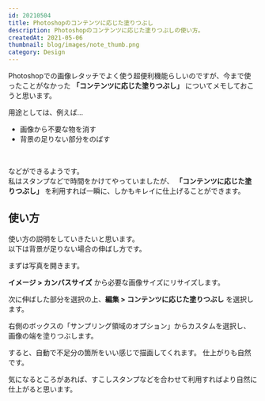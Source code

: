 ```yaml
---
id: 20210504
title: Photoshopのコンテンツに応じた塗りつぶし
description: Photoshopのコンテンツに応じた塗りつぶしの使い方。
createdAt: 2021-05-06
thumbnail: blog/images/note_thumb.png
category: Design
---
```


Photoshopでの画像レタッチでよく使う超便利機能らしいのですが、今まで使ったことがなかった **「コンテンツに応じた塗りつぶし」** についてメモしておこうと思います。  

用途としては、例えば...
- 画像から不要な物を消す
- 背景の足りない部分をのばす  

<br/>

などができるようです。    
私はスタンプなどで時間をかけてやっていましたが、 **「コンテンツに応じた塗りつぶし」** を利用すれば一瞬に、しかもキレイに仕上げることができます。  

## 使い方
使い方の説明をしていきたいと思います。  
以下は背景が足りない場合の伸ばし方です。

まずは写真を開きます。

<dynamic-image path="blog/images/20210523/20210523_01.png" alt="コンテンツに応じた塗りつぶし" ></dynamic-image>

**イメージ > カンバスサイズ** から必要な画像サイズにリサイズします。

<dynamic-image path="blog/images/20210523/20210523_02.png" alt="コンテンツに応じた塗りつぶし" ></dynamic-image>

次に伸ばした部分を選択の上、**編集 > コンテンツに応じた塗りつぶし** を選択します。
<dynamic-image path="blog/images/20210523/20210523_03.png" alt="コンテンツに応じた塗りつぶし" ></dynamic-image>

右側のボックスの「サンプリング領域のオプション」からカスタムを選択し、  
画像の端を塗りつぶします。

<dynamic-image path="blog/images/20210523/20210523_04.png" alt="コンテンツに応じた塗りつぶし" ></dynamic-image>

すると、自動で不足分の箇所をいい感じで描画してくれます。
仕上がりも自然です。  

気になるところがあれば、すこしスタンプなどを合わせて利用すればより自然に仕上がると思います。  




